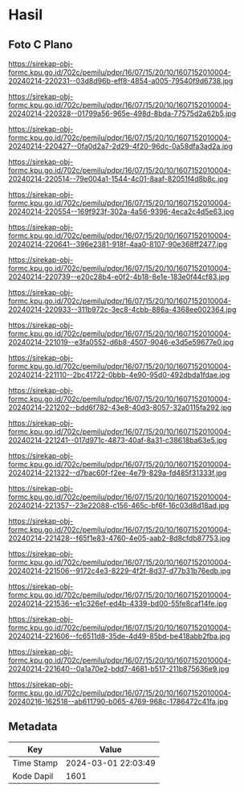 # Hasil

## Foto C Plano

https://sirekap-obj-formc.kpu.go.id/702c/pemilu/pdpr/16/07/15/20/10/1607152010004-20240214-220231--03d8d96b-eff8-4854-a005-79540f9d6738.jpg

https://sirekap-obj-formc.kpu.go.id/702c/pemilu/pdpr/16/07/15/20/10/1607152010004-20240214-220328--01799a56-965e-498d-8bda-77575d2a62b5.jpg

https://sirekap-obj-formc.kpu.go.id/702c/pemilu/pdpr/16/07/15/20/10/1607152010004-20240214-220427--0fa0d2a7-2d29-4f20-96dc-0a58dfa3ad2a.jpg

https://sirekap-obj-formc.kpu.go.id/702c/pemilu/pdpr/16/07/15/20/10/1607152010004-20240214-220514--79e004a1-1544-4c01-8aaf-82051f4d8b8c.jpg

https://sirekap-obj-formc.kpu.go.id/702c/pemilu/pdpr/16/07/15/20/10/1607152010004-20240214-220554--169f923f-302a-4a56-9396-4eca2c4d5e63.jpg

https://sirekap-obj-formc.kpu.go.id/702c/pemilu/pdpr/16/07/15/20/10/1607152010004-20240214-220641--396e2381-918f-4aa0-8107-90e368ff2477.jpg

https://sirekap-obj-formc.kpu.go.id/702c/pemilu/pdpr/16/07/15/20/10/1607152010004-20240214-220739--e20c28b4-e0f2-4b18-8e1e-183e0f44cf83.jpg

https://sirekap-obj-formc.kpu.go.id/702c/pemilu/pdpr/16/07/15/20/10/1607152010004-20240214-220933--311b972c-3ec8-4cbb-886a-4368ee002364.jpg

https://sirekap-obj-formc.kpu.go.id/702c/pemilu/pdpr/16/07/15/20/10/1607152010004-20240214-221019--e3fa0552-d6b8-4507-9046-e3d5e59677e0.jpg

https://sirekap-obj-formc.kpu.go.id/702c/pemilu/pdpr/16/07/15/20/10/1607152010004-20240214-221110--2bc41722-0bbb-4e90-95d0-492dbda1fdae.jpg

https://sirekap-obj-formc.kpu.go.id/702c/pemilu/pdpr/16/07/15/20/10/1607152010004-20240214-221202--bdd6f782-43e8-40d3-8057-32a0115fa292.jpg

https://sirekap-obj-formc.kpu.go.id/702c/pemilu/pdpr/16/07/15/20/10/1607152010004-20240214-221241--017d971c-4873-40af-8a31-c38618ba63e5.jpg

https://sirekap-obj-formc.kpu.go.id/702c/pemilu/pdpr/16/07/15/20/10/1607152010004-20240214-221322--d7bac60f-f2ee-4e79-829a-fd485f31333f.jpg

https://sirekap-obj-formc.kpu.go.id/702c/pemilu/pdpr/16/07/15/20/10/1607152010004-20240214-221357--23e22088-c156-465c-bf6f-16c03d8d18ad.jpg

https://sirekap-obj-formc.kpu.go.id/702c/pemilu/pdpr/16/07/15/20/10/1607152010004-20240214-221428--f65f1e83-4760-4e05-aab2-8d8cfdb87753.jpg

https://sirekap-obj-formc.kpu.go.id/702c/pemilu/pdpr/16/07/15/20/10/1607152010004-20240214-221506--9172c4e3-8229-4f2f-8d37-d77b31b76edb.jpg

https://sirekap-obj-formc.kpu.go.id/702c/pemilu/pdpr/16/07/15/20/10/1607152010004-20240214-221536--e1c326ef-ed4b-4339-bd00-55fe8caf14fe.jpg

https://sirekap-obj-formc.kpu.go.id/702c/pemilu/pdpr/16/07/15/20/10/1607152010004-20240214-221606--fc6511d8-35de-4d49-85bd-be418abb2fba.jpg

https://sirekap-obj-formc.kpu.go.id/702c/pemilu/pdpr/16/07/15/20/10/1607152010004-20240214-221640--0a1a70e2-bdd7-4681-b517-211b875636e9.jpg

https://sirekap-obj-formc.kpu.go.id/702c/pemilu/pdpr/16/07/15/20/10/1607152010004-20240216-162518--ab611790-b065-4769-968c-1786472c41fa.jpg


## Metadata

| Key        | Value               |
| ---------- | ------------------- |
| Time Stamp | 2024-03-01 22:03:49 |
| Kode Dapil | 1601                |



